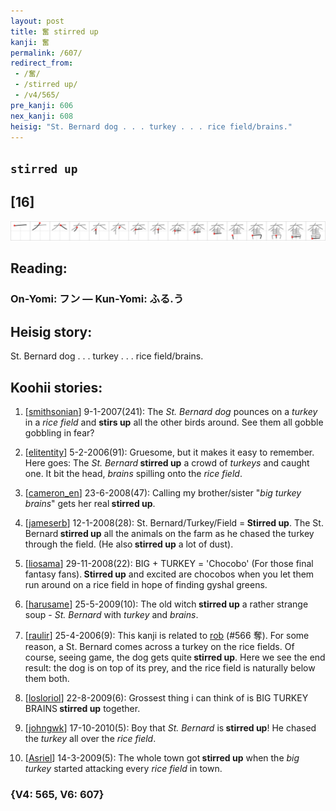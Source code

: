 ```yaml
---
layout: post
title: 奮 stirred up
kanji: 奮
permalink: /607/
redirect_from:
 - /奮/
 - /stirred up/
 - /v4/565/
pre_kanji: 606
nex_kanji: 608
heisig: "St. Bernard dog . . . turkey . . . rice field/brains."
---
```


## `stirred up`

## [16]

<div class="stroke"><img src="../images/E5A5AE.png" /></div>

## Reading:

### On-Yomi: フン &mdash; Kun-Yomi: ふる.う

## Heisig story:

St. Bernard dog . . . turkey . . . rice field/brains.

## Koohii stories:

1) [<a href="http://kanji.koohii.com/profile/smithsonian">smithsonian</a>] 9-1-2007(241): The <em>St. Bernard dog</em> pounces on a <em>turkey</em> in a <em>rice field</em> and <strong>stirs up</strong> all the other birds around. See them all gobble gobbling in fear?

2) [<a href="http://kanji.koohii.com/profile/elitentity">elitentity</a>] 5-2-2006(91): Gruesome, but it makes it easy to remember. Here goes: The <em>St. Bernard</em><strong> stirred up</strong> a crowd of <em>turkeys</em> and caught one. It bit the head, <em>brains</em> spilling onto the <em>rice field</em>.

3) [<a href="http://kanji.koohii.com/profile/cameron_en">cameron_en</a>] 23-6-2008(47): Calling my brother/sister &quot;<em>big turkey brains</em>&quot; gets her real<strong> stirred up</strong>.

4) [<a href="http://kanji.koohii.com/profile/jameserb">jameserb</a>] 12-1-2008(28): St. Bernard/Turkey/Field =<strong> Stirred up</strong>. The St. Bernard<strong> stirred up</strong> all the animals on the farm as he chased the turkey through the field. (He also<strong> stirred up</strong> a lot of dust).

5) [<a href="http://kanji.koohii.com/profile/liosama">liosama</a>] 29-11-2008(22): BIG + TURKEY = &#039;Chocobo&#039; (For those final fantasy fans).<strong> Stirred up</strong> and excited are chocobos when you let them run around on a rice field in hope of finding gyshal greens.

6) [<a href="http://kanji.koohii.com/profile/harusame">harusame</a>] 25-5-2009(10): The old witch<strong> stirred up</strong> a rather strange soup - <em>St. Bernard</em> with <em>turkey</em> and <em>brains</em>.

7) [<a href="http://kanji.koohii.com/profile/raulir">raulir</a>] 25-4-2006(9): This kanji is related to <a href="../v4/566">rob</a> (#566 奪). For some reason, a St. Bernard comes across a turkey on the rice fields. Of course, seeing game, the dog gets quite<strong> stirred up</strong>. Here we see the end result: the dog is on top of its prey, and the rice field is naturally below them both.

8) [<a href="http://kanji.koohii.com/profile/losloriol">losloriol</a>] 22-8-2009(6): Grossest thing i can think of is BIG TURKEY BRAINS<strong> stirred up</strong> together.

9) [<a href="http://kanji.koohii.com/profile/johngwk">johngwk</a>] 17-10-2010(5): Boy that <em>St. Bernard</em> is<strong> stirred up</strong>! He chased the <em>turkey</em> all over the <em>rice field</em>.

10) [<a href="http://kanji.koohii.com/profile/Asriel">Asriel</a>] 14-3-2009(5): The whole town got<strong> stirred up</strong> when the <em>big turkey</em> started attacking every <em>rice field</em> in town.

### {V4: 565, V6: 607}
